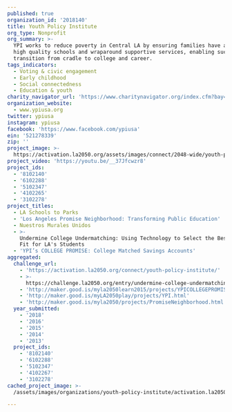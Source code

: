```yaml
---
published: true
organization_id: '2018140'
title: Youth Policy Institute
org_type: Nonprofit
org_summary: >-
  YPI works to reduce poverty in Central LA by ensuring families have access to
  high quality schools and wraparound supportive services, enabling successful
  transition from cradle to college and career.
tags_indicators:
  - Voting & civic engagement
  - Early childhood
  - Social connectedness
  - Education & youth
charity_navigator_url: 'https://www.charitynavigator.org/index.cfm?bay=search.profile&ein=521278339'
organization_website:
  - www.ypiusa.org
twitter: ypiusa
instagram: ypiusa
facebook: 'https://www.facebook.com/ypiusa'
ein: '521278339'
zip: ''
project_image: >-
  https://activation.la2050.org/assets/images/connect/2048-wide/youth-policy-institute.jpg
project_video: 'https://youtu.be/__37Jfcwzr8'
project_ids:
  - '8102140'
  - '6102288'
  - '5102347'
  - '4102265'
  - '3102278'
project_titles:
  - LA Schools to Parks
  - 'Los Angeles Promise Neighborhood: Transforming Public Education'
  - Nuestros Murales Unidos
  - >-
    Undermine College Undermatching: Using Technology to Select the Best College
    Fit for LA's Students
  - 'YPI’s COLLEGE PROMISE: College Matched Savings Accounts'
aggregated:
  challenge_url:
    - 'https://activation.la2050.org/connect/youth-policy-institute/'
    - >-
      https://challenge.la2050.org/entry/undermine-college-undermatching-using-technology-to-select-the-best-college-fit-for-las-students
    - 'http://maker.good.is/myla2050learn2015/projects/YPICOLLEGEPROMISE.html'
    - 'http://maker.good.is/myLA2050play/projects/YPI.html'
    - 'http://maker.good.is/myla2050/projects/PromiseNeighborhood.html'
  year_submitted:
    - '2018'
    - '2016'
    - '2015'
    - '2014'
    - '2013'
  project_ids:
    - '8102140'
    - '6102288'
    - '5102347'
    - '4102267'
    - '3102278'
cached_project_image: >-
  /assets/images/organizations/youth-policy-institute/activation.la2050.org/assets/images/connect/2048-wide/youth-policy-institute.jpg

---
```

